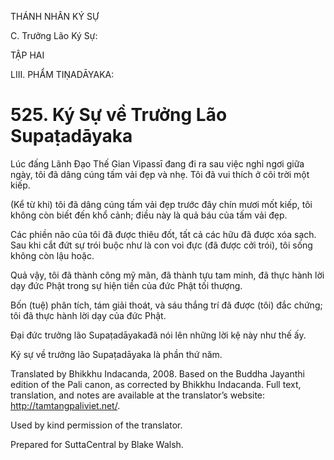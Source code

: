 THÁNH NHÂN KÝ SỰ

C. Trưởng Lão Ký Sự:

TẬP HAI

LIII. PHẨM TIṆADĀYAKA:

# 525\. Ký Sự về Trưởng Lão Supaṭadāyaka

Lúc đấng Lãnh Đạo Thế Gian Vipassī đang đi ra sau việc nghỉ ngơi giữa ngày, tôi đã dâng cúng tấm vải đẹp và nhẹ. Tôi đã vui thích ở cõi trời một kiếp.

(Kể từ khi) tôi đã dâng cúng tấm vải đẹp trước đây chín mươi mốt kiếp, tôi không còn biết đến khổ cảnh; điều này là quả báu của tấm vải đẹp.

Các phiền não của tôi đã được thiêu đốt, tất cả các hữu đã được xóa sạch. Sau khi cắt đứt sự trói buộc như là con voi đực (đã được cởi trói), tôi sống không còn lậu hoặc.

Quả vậy, tôi đã thành công mỹ mãn, đã thành tựu tam minh, đã thực hành lời dạy đức Phật trong sự hiện tiền của đức Phật tối thượng.

Bốn (tuệ) phân tích, tám giải thoát, và sáu thắng trí đã được (tôi) đắc chứng; tôi đã thực hành lời dạy của đức Phật.

Đại đức trưởng lão Supaṭadāyakađã nói lên những lời kệ này như thế ấy.

Ký sự về trưởng lão Supaṭadāyaka là phần thứ năm.

Translated by Bhikkhu Indacanda, 2008. Based on the Buddha Jayanthi edition of the Pali canon, as corrected by Bhikkhu Indacanda. Full text, translation, and notes are available at the translator’s website: http://tamtangpaliviet.net/.

Used by kind permission of the translator.

Prepared for SuttaCentral by Blake Walsh.